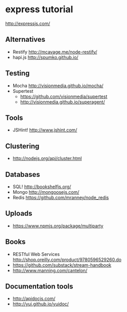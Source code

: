 

# express tutorial

http://expressjs.com/

## Alternatives

  - Restify http://mcavage.me/node-restify/
  - hapi.js http://spumko.github.io/

## Testing

  - Mocha http://visionmedia.github.io/mocha/
  - Supertest
    - https://github.com/visionmedia/supertest
    - http://visionmedia.github.io/superagent/

## Tools

 - JSHint! http://www.jshint.com/


## Clustering

  - http://nodejs.org/api/cluster.html

## Databases

  - SQL! http://bookshelfjs.org/
  - Mongo http://mongoosejs.com/
  - Redis https://github.com/mranney/node_redis

## Uploads

  - https://www.npmjs.org/package/multiparty

## Books

  - RESTful Web Services http://shop.oreilly.com/product/9780596529260.do
  - https://github.com/substack/stream-handbook
  - http://www.manning.com/cantelon/

## Documentation tools

  - http://apidocjs.com/
  - http://yui.github.io/yuidoc/

